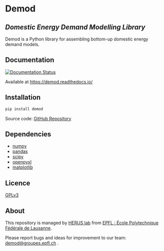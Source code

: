 # Demod

## _Domestic Energy Demand Modelling Library_

Demod is a Python library for assembling bottom-up domestic
energy demand models.

## Documentation

[![Documentation Status](https://readthedocs.org/projects/demod/badge/?version=latest)](https://demod.readthedocs.io/en/latest/?badge=latest)

Available at https://demod.readthedocs.io/

## Installation

```sh
pip install demod
```

Source code: [GitHub Repository](https://github.com/epfl-herus/demod)

## Dependencies
* [numpy](https://numpy.org/)
* [pandas](https://pandas.pydata.org/)
* [scipy](https://www.scipy.org/)
* [openpyxl](https://openpyxl.readthedocs.io/en/stable/)
* [matplotlib](https://matplotlib.org/)

## Licence

[GPLv3](https://www.gnu.org/licenses/gpl-3.0.html)

## About

This repository is managed by
[HERUS lab](https://www.epfl.ch/labs/herus/) from
[EPFL : École Polytechnique Fédérale de Lausanne](https://www.epfl.ch/en/).

Please report bugs and ideas for improvement to
our team: demod@groupes.epfl.ch .
